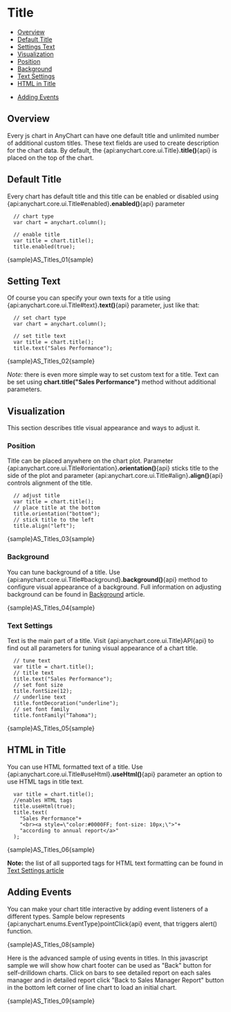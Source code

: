 # Title

* [Overview](#overview)
* [Default Title](#default_title)
* [Settings Text](#settings_text)
* [Visualization](#visualization)
 * [Position](#position)
 * [Background](#background)
 * [Text Settings](#text_settings)
* [HTML in Title](#html_in_title)
<!--* [Additional Titles](#additional_titles)-->
* [Adding Events](#adding_events)

## Overview

Every js chart in AnyChart can have one default title and unlimited number of additional custom titles. These text fields are used to create description for the chart data. By default, the {api:anychart.core.ui.Title}**.title()**{api} is placed on the top of the chart.

## Default Title

Every chart has default title and this title can be enabled or disabled using {api:anychart.core.ui.Title#enabled}**.enabled()**{api} parameter

```
  // chart type
  var chart = anychart.column();
  
  // enable title
  var title = chart.title();
  title.enabled(true);
```

{sample}AS\_Titles\_01{sample}

## Setting Text

Of course you can specify your own texts for a title using {api:anychart.core.ui.Title#text}**.text()**{api} parameter, just like that:

```
  // set chart type
  var chart = anychart.column();
  
  // set title text
  var title = chart.title();
  title.text("Sales Performance");
```

{sample}AS\_Titles\_02{sample}

*Note:* there is even more simple way to set custom text for a title. Text can be set using **chart.title("Sales Performance")** method without additional parameters.

## Visualization

This section describes title visual appearance and ways to adjust it.

### Position

Title can be placed anywhere on the chart plot. Parameter {api:anychart.core.ui.Title#orientation}**.orientation()**{api} sticks title to the side of the plot and parameter {api:anychart.core.ui.Title#align}**.align()**{api} controls alignment of the title. 

```
  // adjust title
  var title = chart.title();
  // place title at the bottom
  title.orientation("bottom");
  // stick title to the left
  title.align("left");
```

{sample}AS\_Titles\_03{sample}

### Background 

You can tune background of a title. Use {api:anychart.core.ui.Title#background}**.background()**{api} method to configure visual appearance of a background. Full information on adjusting background can be found in [Background](../Appearance_Settings/Background) article.

{sample}AS\_Titles\_04{sample}

### Text Settings

Text is the main part of a title. Visit {api:anychart.core.ui.Title}API{api} to find out all parameters for tuning visual appearance of a chart title.

```
  // tune text
  var title = chart.title();
  // title text
  title.text("Sales Performance");
  // set font size
  title.fontSize(12);
  // underline text
  title.fontDecoration("underline");
  // set font family
  title.fontFamily("Tahoma");
```

{sample}AS\_Titles\_05{sample}

## HTML in Title

You can use HTML formatted text of a title. Use {api:anychart.core.ui.Title#useHtml}**.useHtml()**{api} parameter an option to use HTML tags in title text.

```
  var title = chart.title();
  //enables HTML tags
  title.useHtml(true);
  title.text(
    "Sales Performance"+
    "<br><a style=\"color:#0000FF; font-size: 10px;\">"+
    "according to annual report</a>"
  );
```

{sample}AS\_Titles\_06{sample}

**Note:** the list of all supported tags for HTML text formatting can be found in [Text Settings article](../Appearance_Settings/Text_Settings#supported_tags)
<!--
## Additional Titles

Chart can contain any number of additional titles. These titles can be placed anywhere on the plot.

```
  // create additional title
  var customTitle = anychart.ui.title();
  // set title text
  customTitle.text("according to annual report");
  // place title at the bottom
  customTitle.orientation("bottom");
  // stick text to the right side
  customTitle.align("right");
  // set text size
  customTitle.fontSize(11);
  // set font family
  customTitle.fontFamily("Tahoma");
  // unbold title
  customTitle.fontWeight(400);
  // background settings
  var titleBackground = customTitle.background();
  // eanble background
  titleBackground.enabled(true);
  // disable fill
  titleBackground.fill(null);
  // set black border to title
  titleBackground.stroke("#000000");
  
  // set container and draw title
  customTitle.container(stage);
  customTitle.draw();
```

{sample}AS\_Titles\_07{sample}

**Note:** chart elements are drawn in a specific order and we recommend to use **.draw()** method for a custom title after the chart is drawn.
-->
## Adding Events

You can make your chart title interactive by adding event listeners of a different types. Sample below represents {api:anychart.enums.EventType}pointClick{api} event, that triggers alert() function.

{sample}AS\_Titles\_08{sample}

Here is the advanced sample of using events in titles. In this javascript sample we will show how chart footer can be used as "Back" button for self-drilldown charts. Click on bars to see detailed report on each sales manager and in detailed report click "Back to Sales Manager Report" button in the bottom left corner of line chart to load an initial chart.

{sample}AS\_Titles\_09{sample}